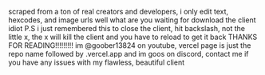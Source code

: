 scraped from a ton of real creators and developers, i only edit text, hexcodes, and image urls
well what are you waiting for download the client idiot
P.S i just remembered this to close the client, hit backslash, not the little x, the x will kill the client and you have to reload to get it back
THANKS FOR READING!!!!!!!!!
im @goober13824 on youtube, vercel page is just the repo name followed by .vercel.app and im goos on discord, contact me if you have any issues with my flawless, beautiful client
